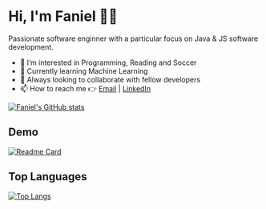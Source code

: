 # Hi, I'm Faniel 👋🏽
Passionate software enginner with a particular focus on Java & JS software development.

- 👀 I’m interested in Programming, Reading and Soccer
- 🌱 Currently learning Machine Learning
- 💞️ Always looking to collaborate with fellow developers
- 📫 How to reach me 👉 [Email](fanuelsamsom44@gmail.com) | [LinkedIn](https://www.linkedin.com/in/faniel-samsom/z0)

<!---
FanielS/FanielS is a ✨ special ✨ repository because its `README.md` (this file) appears on your GitHub profile.
You can click the Preview link to take a look at your changes.
--->

[![Faniel's GitHub stats](https://github-readme-stats.vercel.app/api?username=FanielS&count_private=true&show_icons=true&theme=radical)](https://github.com/anuraghazra/github-readme-stats)

## Demo

[![Readme Card](https://github-readme-stats.vercel.app/api/pin/?username=anuraghazra&repo=github-readme-stats)](https://github.com/anuraghazra/github-readme-stats)

## Top Languages

[![Top Langs](https://github-readme-stats.vercel.app/api/top-langs/?username=FanielS)](https://github.com/anuraghazra/github-readme-stats)

